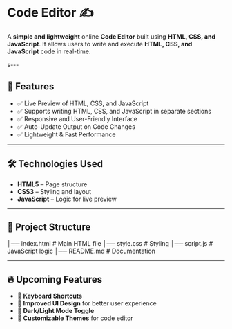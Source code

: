 # Code Editor ✍️  

A **simple and lightweight** online **Code Editor** built using **HTML, CSS, and JavaScript**. It allows users to write and execute **HTML, CSS, and JavaScript** code in real-time.  

s---

## 🚀 Features  
- ✅ Live Preview of HTML, CSS, and JavaScript  
- ✅ Supports writing HTML, CSS, and JavaScript in separate sections  
- ✅ Responsive and User-Friendly Interface  
- ✅ Auto-Update Output on Code Changes  
- ✅ Lightweight & Fast Performance  

---

## 🛠 Technologies Used  
- **HTML5** – Page structure  
- **CSS3** – Styling and layout  
- **JavaScript** – Logic for live preview  

---

## 📂 Project Structure  
│── index.html # Main HTML file
│── style.css # Styling
│── script.js # JavaScript logic
│── README.md # Documentation

---

## 🔥 Upcoming Features  
- 🔲 **Keyboard Shortcuts**  
- 🔲 **Improved UI Design** for better user experience  
- 🔲 **Dark/Light Mode Toggle**  
- 🔲 **Customizable Themes** for code editor  
